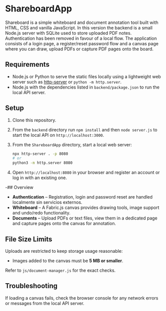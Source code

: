 # ShareboardApp

Shareboard is a simple whiteboard and document annotation tool built with
HTML, CSS and vanilla JavaScript. In this version the backend is a small
Node.js server with SQLite used to store uploaded PDF notes. Authentication has
been removed in favour of a local flow. The application consists of a login
page, a register/reset password flow and a canvas page where you can draw,
upload PDFs or capture PDF pages onto the board.

## Requirements

- Node.js or Python to serve the static files locally using a lightweight web
  server such as [http-server](https://www.npmjs.com/package/http-server) or
  `python -m http.server`.
- Node.js with the dependencies listed in `backend/package.json` to run the
  local API server.

## Setup

1. Clone this repository.
2. From the `backend` directory run `npm install` and then `node server.js` to
   start the local API on `http://localhost:3000`.
3. From the `ShareboardApp` directory, start a local web server:

   ```bash
   npx http-server . -p 8080
   # or
   python3 -m http.server 8080
   ```

4. Open `http://localhost:8080` in your browser and register an account or log
   in with an existing one.

-## Overview

- **Authentication** – Registration, login and password reset are handled
  localmente sin servicios externos.
- **Whiteboard** – A Fabric.js canvas provides drawing tools, image support and
  undo/redo functionality.
- **Documents** – Upload PDFs or text files, view them in a dedicated page and
  capture pages onto the canvas for annotation.

## File Size Limits

Uploads are restricted to keep storage usage reasonable:

- Images added to the canvas must be **5 MB or smaller**.

Refer to `js/document-manager.js` for the exact checks.

## Troubleshooting

If loading a canvas fails, check the browser console for any network errors or
messages from the local API server.
